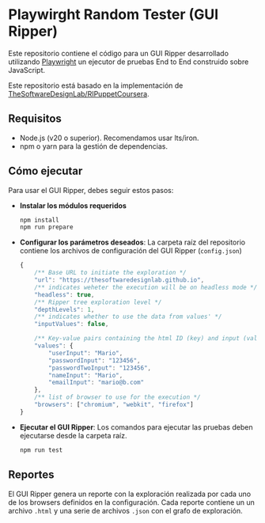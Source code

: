# Playwirght Random Tester (GUI Ripper)

Este repositorio contiene el código para un GUI Ripper desarrollado utilizando [Playwright](https://playwright.dev/) un ejecutor de pruebas End to End construido sobre JavaScript.

Este repositorio está basado en la implementación de [TheSoftwareDesignLab/RIPuppetCoursera](https://github.com/TheSoftwareDesignLab/RIPuppetCoursera).

## Requisitos

- Node.js (v20 o superior). Recomendamos usar lts/iron.
- npm o yarn para la gestión de dependencias.

## Cómo ejecutar

Para usar el GUI Ripper, debes seguir estos pasos:

- **Instalar los módulos requeridos**

  ```bash
  npm install
  npm run prepare
  ```

- **Configurar los parámetros deseados**: La carpeta raíz del repositorio contiene los archivos de configuración del GUI Ripper (`config.json`)

  ```javascript
  {
      /** Base URL to initiate the exploration */
      "url": "https://thesoftwaredesignlab.github.io",
      /** indicates weheter the execution will be on headless mode */
      "headless": true,
      /** Ripper tree exploration level */
      "depthLevels": 1,
      /** indicates whether to use the data from values' */
      "inputValues": false,

      /** Key-value pairs containing the html ID (key) and input (value) to be used by the ripper */
      "values": {
          "userInput": "Mario",
          "passwordInput": "123456",
          "passwordTwoInput": "123456",
          "nameInput": "Mario",
          "emailInput": "mario@b.com"
      },
      /** list of browser to use for the execution */
      "browsers": ["chromium", "webkit", "firefox"]
  }
  ```

- **Ejecutar el GUI Ripper**: Los comandos para ejecutar las pruebas deben ejecutarse desde la carpeta raíz.

  ```bash
  npm run test
  ```

## Reportes

El GUI Ripper genera un reporte con la exploración realizada por cada uno de los browsers definidos en la configuración. Cada reporte contiene un un archivo `.html` y una serie de archivos `.json` con el grafo de exploración.
